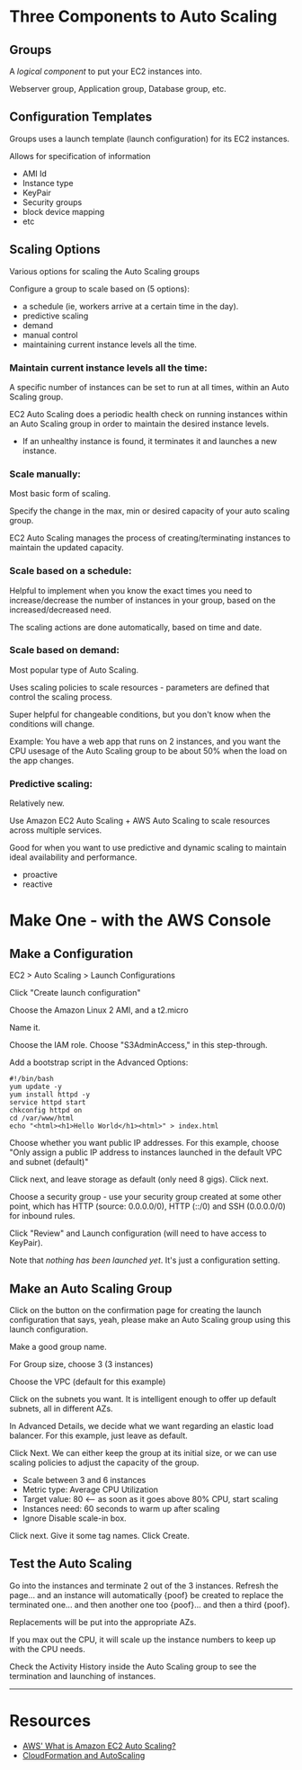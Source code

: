 # Three Components to Auto Scaling

## Groups
A *logical component* to put your EC2 instances into. 

Webserver group, Application group, Database group, etc.

## Configuration Templates
Groups uses a launch template (launch configuration) for its EC2 instances.

Allows for specification of information
* AMI Id
* Instance type
* KeyPair
* Security groups
* block device mapping
* etc

## Scaling Options
Various options for scaling the Auto Scaling groups

Configure a group to scale based on (5 options):
* a schedule (ie, workers arrive at a certain time in the day). 
* predictive scaling
* demand
* manual control
* maintaining current instance levels all the time.

### Maintain current instance levels all the time:
A specific number of instances can be set to run at all times, within an Auto Scaling group.

EC2 Auto Scaling does a periodic health check on running instances within an Auto Scaling group in order to maintain the desired instance levels. 
* If an unhealthy instance is found, it terminates it and launches a new instance.

### Scale manually:
Most basic form of scaling.

Specify the change in the max, min or desired capacity of your auto scaling group. 

EC2 Auto Scaling manages the process of creating/terminating instances to maintain the updated capacity. 

### Scale based on a schedule:
Helpful to implement when you know the exact times you need to increase/decrease the number of instances in your group, based on the increased/decreased need. 

The scaling actions are done automatically, based on time and date.

### Scale based on demand:
Most popular type of Auto Scaling. 

Uses scaling policies to scale resources - parameters are defined that control the scaling process. 

Super helpful for changeable conditions, but you don't know when the conditions will change. 

Example: You have a web app that runs on 2 instances, and you want the CPU usesage of the Auto Scaling group to be about 50% when the load on the app changes.

### Predictive scaling:
Relatively new.

Use Amazon EC2 Auto Scaling + AWS Auto Scaling to scale resources across multiple services. 

Good for when you want to use predictive and dynamic scaling to maintain ideal availability and performance. 
* proactive
* reactive


# Make One - with the AWS Console
## Make a Configuration
EC2 > Auto Scaling > Launch Configurations

Click "Create launch configuration"

Choose the Amazon Linux 2 AMI, and a t2.micro

Name it.

Choose the IAM role. Choose "S3AdminAccess," in this step-through.

Add a bootstrap script in the Advanced Options:

```
#!/bin/bash
yum update -y
yum install httpd -y
service httpd start
chkconfig httpd on
cd /var/www/html
echo "<html><h1>Hello World</h1><html>" > index.html
```

Choose whether you want public IP addresses. For this example, choose "Only assign a public IP address to instances launched in the default VPC and subnet (default)"

Click next, and leave storage as default (only need 8 gigs). Click next.

Choose a security group - use your security group created at some other point, which has HTTP (source: 0.0.0.0/0), HTTP (::/0) and SSH (0.0.0.0/0) for inbound rules.

Click "Review" and Launch configuration (will need to have access to KeyPair).

Note that *nothing has been launched yet*. It's just a configuration setting. 

## Make an Auto Scaling Group
Click on the button on the confirmation page for creating the launch configuration that says, yeah, please make an Auto Scaling group using this launch configuration. 

Make a good group name. 

For Group size, choose 3 (3 instances)

Choose the VPC (default for this example)

Click on the subnets you want. It is intelligent enough to offer up default subnets, all in different AZs.

In Advanced Details, we decide what we want regarding an elastic load balancer. For this example, just leave as default. 

Click Next. We can either keep the group at its initial size, or we can use scaling policies to adjust the capacity of the group. 
* Scale between 3 and 6 instances
* Metric type: Average CPU Utilization
* Target value: 80 <-- as soon as it goes above 80% CPU, start scaling
* Instances need: 60 seconds to warm up after scaling
* Ignore Disable scale-in box.

Click next. Give it some tag names. Click Create.

## Test the Auto Scaling
Go into the instances and terminate 2 out of the 3 instances. Refresh the page... and an instance will automatically {poof} be created to replace the terminated one... and then another one too {poof}... and then a third {poof}. 

Replacements will be put into the appropriate AZs. 

If you max out the CPU, it will scale up the instance numbers to keep up with the CPU needs. 

Check the Activity History inside the Auto Scaling group to see the termination and launching of instances.

-----------

# Resources
* [AWS' What is Amazon EC2 Auto Scaling?](https://docs.aws.amazon.com/autoscaling/ec2/userguide/what-is-amazon-ec2-auto-scaling.html)
* [CloudFormation and AutoScaling](https://docs.aws.amazon.com/AWSCloudFormation/latest/UserGuide/aws-properties-as-group.html)